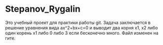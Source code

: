 # Stepanov_Rygalin
Это учебный проект для практики работы git.
Задача заключается в решение уравнения вида ax^2+bx+c=0 и выводит два корня x1, x2 либо один корень x1 либо 0 либо 3 если бесконечно много.
Файл изменен на гите.
